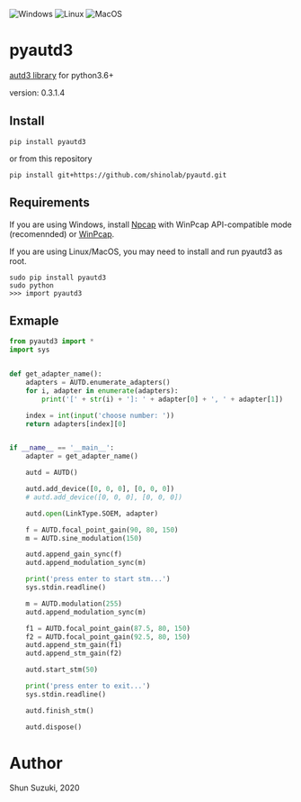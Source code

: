 ![Windows](https://github.com/shinolab/pyautd/workflows/Windows/badge.svg)
![Linux](https://github.com/shinolab/pyautd/workflows/Linux/badge.svg)
![MacOS](https://github.com/shinolab/pyautd/workflows/MacOS/badge.svg)

# pyautd3

[autd3 library](https://github.com/shinolab/autd3-library-software) for python3.6+

version: 0.3.1.4

## Install

```
pip install pyautd3
```
or from this repository
```
pip install git+https://github.com/shinolab/pyautd.git
```

## Requirements

If you are using Windows, install [Npcap](https://nmap.org/npcap/) with WinPcap API-compatible mode (recomennded) or [WinPcap](https://www.winpcap.org/).

If you are using Linux/MacOS, you may need to install and run pyautd3 as root. 
```
sudo pip install pyautd3
sudo python
>>> import pyautd3
``` 

## Exmaple

```python
from pyautd3 import *
import sys


def get_adapter_name():
    adapters = AUTD.enumerate_adapters()
    for i, adapter in enumerate(adapters):
        print('[' + str(i) + ']: ' + adapter[0] + ', ' + adapter[1])

    index = int(input('choose number: '))
    return adapters[index][0]


if __name__ == '__main__':
    adapter = get_adapter_name()

    autd = AUTD()

    autd.add_device([0, 0, 0], [0, 0, 0])
    # autd.add_device([0, 0, 0], [0, 0, 0])

    autd.open(LinkType.SOEM, adapter)

    f = AUTD.focal_point_gain(90, 80, 150)
    m = AUTD.sine_modulation(150)

    autd.append_gain_sync(f)
    autd.append_modulation_sync(m)

    print('press enter to start stm...')
    sys.stdin.readline()

    m = AUTD.modulation(255)
    autd.append_modulation_sync(m)

    f1 = AUTD.focal_point_gain(87.5, 80, 150)
    f2 = AUTD.focal_point_gain(92.5, 80, 150)
    autd.append_stm_gain(f1)
    autd.append_stm_gain(f2)

    autd.start_stm(50)

    print('press enter to exit...')
    sys.stdin.readline()

    autd.finish_stm()

    autd.dispose()
```

# Author

Shun Suzuki, 2020
